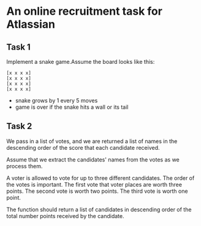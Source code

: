 # An online recruitment task for Atlassian

## Task 1

Implement a snake game.Assume the board looks like this:
```shell
[x x x x]
[x x x x]
[x x x x]
[x x x x]
```


- snake grows by 1 every 5 moves
- game is over if the snake hits a wall or its tail

## Task 2

We pass in a list of votes, and we are returned a list of names in the descending order of the score that each candidate
received.

Assume that we extract the candidates' names from the votes as we process them.

A voter is allowed to vote for up to three different candidates. The order of the votes is important. The first vote
that voter places are worth three points. The second vote is worth two points. The third vote is worth one point.

The function should return a list of candidates in descending order of the total number points received by the
candidate.
